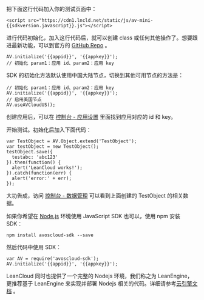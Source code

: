 把下面这行代码加入你的测试页面中：


```
<script src="https://cdn1.lncld.net/static/js/av-mini-{{sdkversion.javascript}}.js"></script>
```

进行代码初始化，加入这行代码后，就可以创建 class 或任何其他操作了。想要跟进最新功能，可以到官方的 [GitHub Repo](https://github.com/leancloud/javascript-sdk) 。

```
AV.initialize('{{appid}}', '{{appkey}}');
// 初始化 param1：应用 id、param2：应用 key
```

SDK 的初始化方法默认使用中国大陆节点，切换到其他可用节点的方法是：

```
// 初始化 param1：应用 id、param2：应用 key
AV.initialize('{{appid}}', '{{appkey}}');
// 启用美国节点
AV.useAVCloudUS();
```

创建应用后，可以在 [控制台 - 应用设置](/app.html?appid={{appid}}#/key) 里面找到应用对应的 id 和 key。

开始测试。初始化后加入下面代码：

```
var TestObject = AV.Object.extend('TestObject');
var testObject = new TestObject();
testObject.save({
  testabc: 'abc123'
}).then(function() {
  alert('LeanCloud works!');
}).catch(function(err) {
  alert('error:' + err);
});
```

大功告成，访问 [控制台 - 数据管理](/data.html?appid={{appid}}#/TestObject) 可以看到上面创建的 TestObject 的相关数据。

如果你希望在 [Node.js](http://nodejs.org/) 环境使用 JavaScript SDK 也可以，使用 npm 安装 SDK：

```
npm install avoscloud-sdk --save
```

然后代码中使用 SDK：

```
var AV = require('avoscloud-sdk');
AV.initialize('{{appid}}', '{{appkey}}');
```

LeanCloud 同时也提供了一个完整的 Nodejs 环境，我们称之为 LeanEngine，更推荐基于 LeanEngine 来实现并部署 Nodejs 相关的代码。详细请参考[云引擎文档](https://leancloud.cn/docs/leanengine_guide-node.html) 。

